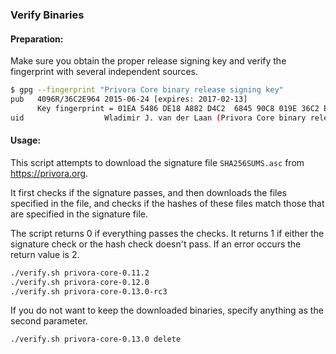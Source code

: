 ### Verify Binaries

#### Preparation:

Make sure you obtain the proper release signing key and verify the fingerprint with several independent sources.

```sh
$ gpg --fingerprint "Privora Core binary release signing key"
pub   4096R/36C2E964 2015-06-24 [expires: 2017-02-13]
      Key fingerprint = 01EA 5486 DE18 A882 D4C2  6845 90C8 019E 36C2 E964
uid                  Wladimir J. van der Laan (Privora Core binary release signing key) <laanwj@gmail.com>
```

#### Usage:

This script attempts to download the signature file `SHA256SUMS.asc` from https://privora.org.

It first checks if the signature passes, and then downloads the files specified in the file, and checks if the hashes of these files match those that are specified in the signature file.

The script returns 0 if everything passes the checks. It returns 1 if either the signature check or the hash check doesn't pass. If an error occurs the return value is 2.


```sh
./verify.sh privora-core-0.11.2
./verify.sh privora-core-0.12.0
./verify.sh privora-core-0.13.0-rc3
```

If you do not want to keep the downloaded binaries, specify anything as the second parameter.

```sh
./verify.sh privora-core-0.13.0 delete
```
